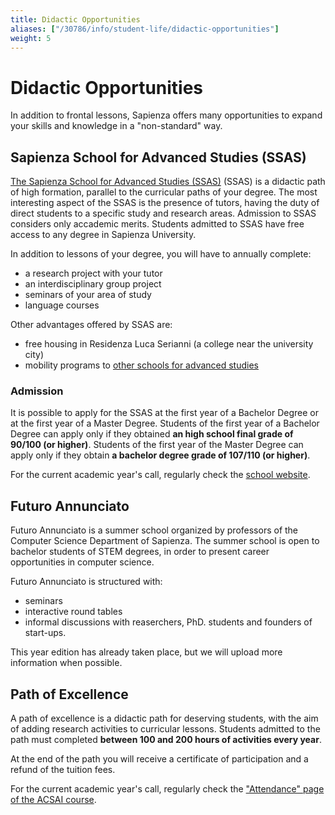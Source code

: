 ```yaml
---
title: Didactic Opportunities
aliases: ["/30786/info/student-life/didactic-opportunities"]
weight: 5
---
```


# Didactic Opportunities

In addition to frontal lessons, Sapienza offers many opportunities to expand your skills and knowledge in a "non-standard" way.

## Sapienza School for Advanced Studies (SSAS)

[The Sapienza School for Advanced Studies (SSAS)](https://web.uniroma1.it/sssas/en) (SSAS) is a didactic path of high formation, parallel to the curricular paths of your degree. The most interesting aspect of the SSAS is the presence of tutors, having the duty of direct students to a specific study and research areas. Admission to SSAS considers only accademic merits. Students admitted to SSAS have free access to any degree in Sapienza University.

In addition to lessons of your degree, you will have to annually complete:
- a research project with your tutor
- an interdisciplinary group project
- seminars of your area of study
- language courses

Other advantages offered by SSAS are:
- free housing in Residenza Luca Serianni (a college near the university city)
- mobility programs to [other schools for advanced studies](https://ssas.web.uniroma1.it/en/node/6735)

### Admission

It is possible to apply for the SSAS at the first year of a Bachelor Degree or at the first year of a Master Degree. Students of the first year of a Bachelor Degree can apply only if they obtained **an high school final grade of 90/100 (or higher)**. Students of the first year of the Master Degree can apply only if they obtain **a bachelor degree grade of 107/110 (or higher)**.

For the current academic year's call, regularly check the [school website](https://ssas.web.uniroma1.it/).

## Futuro Annunciato

Futuro Annunciato is a summer school organized by professors of the Computer Science Department of Sapienza. The summer school is open to bachelor students of STEM degrees, in order to present career opportunities in computer science. 

Futuro Annunciato is structured with:
- seminars
- interactive round tables
- informal discussions with reaserchers, PhD. students and founders of start-ups. 

This year edition has already taken place, but we will upload more information when possible. 

## Path of Excellence

A path of excellence is a didactic path for deserving students, with the aim of adding research activities to curricular lessons. Students admitted to the path must completed **between 100 and 200 hours of activities every year**.

At the end of the path you will receive a certificate of participation and a refund of the tuition fees. 

For the current academic year's call, regularly check the ["Attendance" page of the ACSAI course](https://corsidilaurea.uniroma1.it/en/course/33502).